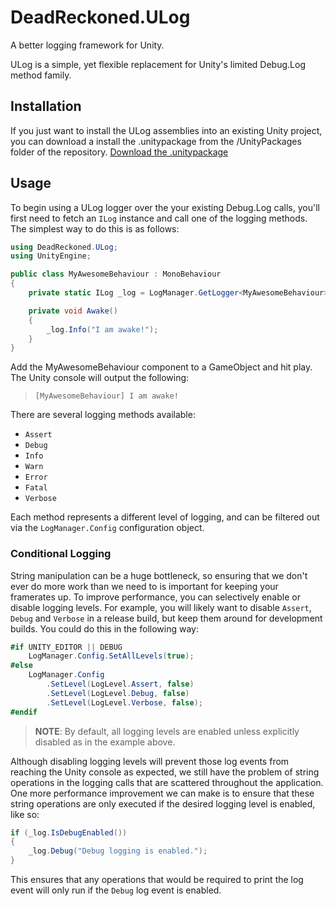 # DeadReckoned.ULog
A better logging framework for Unity.

ULog is a simple, yet flexible replacement for Unity's limited Debug.Log method family.

## Installation
If you just want to install the ULog assemblies into an existing Unity project, you can download a install the .unitypackage from the /UnityPackages folder of the repository.
[Download the .unitypackage](UnityPackages/DeadReckoned.ULog.unitypackage)

## Usage
To begin using a ULog logger over the your existing Debug.Log calls, you'll first need to fetch an `ILog` instance and call one of the logging methods. The simplest way to do this is as follows:

```csharp
using DeadReckoned.ULog;	
using UnityEngine;

public class MyAwesomeBehaviour : MonoBehaviour
{
    private static ILog _log = LogManager.GetLogger<MyAwesomeBehaviour>();

    private void Awake()
    {
        _log.Info("I am awake!");
    }
}
```

Add the MyAwesomeBehaviour component to a GameObject and hit play. The Unity console will output the following:

> `[MyAwesomeBehaviour] I am awake!`

There are several logging methods available:

- `Assert`
- `Debug`
- `Info`
- `Warn`
- `Error`
- `Fatal`
- `Verbose`

Each method represents a different level of logging, and can be filtered out via the `LogManager.Config` configuration object.

### Conditional Logging
String manipulation can be a huge bottleneck, so ensuring that we don't ever do more work than we need to is important for keeping your framerates up. To improve performance, you can selectively enable or disable logging levels. For example, you will likely want to disable `Assert`, `Debug` and `Verbose` in a release build, but keep them around for development builds. You could do this in the following way:

```csharp
#if UNITY_EDITOR || DEBUG
    LogManager.Config.SetAllLevels(true);
#else
    LogManager.Config
        .SetLevel(LogLevel.Assert, false)
        .SetLevel(LogLevel.Debug, false)
        .SetLevel(LogLevel.Verbose, false);
#endif
```

> **NOTE**: By default, all logging levels are enabled unless explicitly disabled as in the example above.

Although disabling logging levels will prevent those log events from reaching the Unity console as expected, we still have the problem of string operations in the logging calls that are scattered throughout the application. One more performance improvement we can make is to ensure that these string operations are only executed if the desired logging level is enabled, like so:

```csharp
if (_log.IsDebugEnabled())
{
    _log.Debug("Debug logging is enabled.");
}
```

This ensures that any operations that would be required to print the log event will only run if the `Debug` log event is enabled.